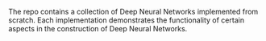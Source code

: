The repo contains a collection of Deep Neural Networks implemented from scratch. 
Each implementation demonstrates the functionality of 
certain aspects in the construction of Deep Neural Networks.


